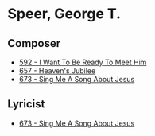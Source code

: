 # Speer, George T.

## Composer

- [592 - I Want To Be Ready To Meet Him](/hymns/592.md)
- [657 - Heaven's Jubilee](/hymns/657.md)
- [673 - Sing Me A Song About Jesus](/hymns/673.md)

## Lyricist

- [673 - Sing Me A Song About Jesus](/hymns/673.md)


